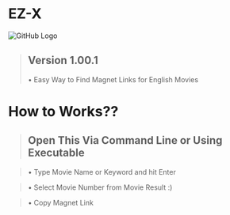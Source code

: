 # EZ-X
![GitHub Logo](https://thumbs.gfycat.com/ShyCautiousAfricanpiedkingfisher-max-1mb.gif)
> ## Version 1.00.1
> • Easy Way to Find Magnet Links for English Movies

# How to Works??

> ## Open This Via Command Line or Using Executable

> • Type Movie Name or Keyword and hit Enter 

> • Select Movie Number from Movie Result :)

> • Copy Magnet Link 
